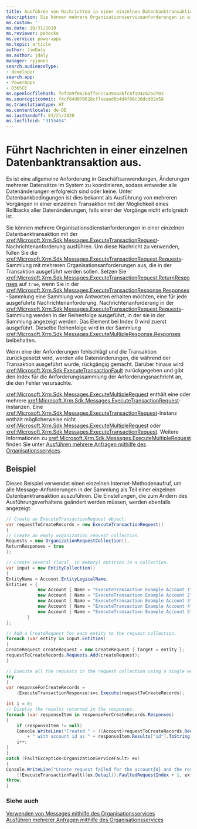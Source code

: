 ```yaml
---
title: Ausführen von Nachrichten in einer einzelnen Datenbanktransaktion (Common Data Service) | Microsoft-Dokumentation
description: Sie können mehrere Organisationsserviceanforderungen in einer einzelnen Datenbanktransaktion mit der ExecuteTransactionRequest-Message-Anforderung ausführen.
ms.custom: ''
ms.date: 10/31/2018
ms.reviewer: pehecke
ms.service: powerapps
ms.topic: article
author: JimDaly
ms.author: jdaly
manager: ryjones
search.audienceType:
- developer
search.app:
- PowerApps
- D365CE
ms.openlocfilehash: fef789f0626affeccca39a4abfc8f194c62bd703
ms.sourcegitcommit: f4cf849070628cf7eeaed6b4d4f08c20dcd02e58
ms.translationtype: HT
ms.contentlocale: de-DE
ms.lasthandoff: 03/21/2020
ms.locfileid: "3155454"
---
```

# <a name="execute-messages-in-a-single-database-transaction"></a>Führt Nachrichten in einer einzelnen Datenbanktransaktion aus.

 Es ist eine allgemeine Anforderung in Geschäftsanwendungen, Änderungen mehrerer Datensätze im System zu koordinieren, sodass entweder alle Datenänderungen erfolgreich sind oder keine. Unter Datenbankbedingungen ist dies bekannt als Ausführung von mehreren Vorgängen in einer einzelnen Transaktion mit der Möglichkeit eines Rollbacks aller Datenänderungen, falls einer der Vorgänge nicht erfolgreich ist.  
  
 Sie können mehrere Organisationsdienstanforderungen in einer einzelnen Datenbanktransaktion mit der  <xref:Microsoft.Xrm.Sdk.Messages.ExecuteTransactionRequest>-Nachrichtenanforderung ausführen. Um diese Nachricht zu verwenden, füllen Sie die <xref:Microsoft.Xrm.Sdk.Messages.ExecuteTransactionRequest.Requests>-Sammlung mit mehreren Organisationsanforderungen aus, die in der Transaktion ausgeführt werden sollen. Setzen Sie <xref:Microsoft.Xrm.Sdk.Messages.ExecuteTransactionRequest.ReturnResponses> auf `true`, wenn Sie in der <xref:Microsoft.Xrm.Sdk.Messages.ExecuteTransactionResponse.Responses>-Sammlung eine Sammlung von Antworten erhalten möchten, eine für jede ausgeführte Nachrichtenanforderung. Nachrichtenanforderung in der <xref:Microsoft.Xrm.Sdk.Messages.ExecuteTransactionRequest.Requests>-Sammlung werden in der Reihenfolge ausgeführt, in der sie in der Sammlung angezeigt werden. Das Element bei Index 0 wird zuerst ausgeführt. Dieselbe Reihenfolge wird in der Sammlung <xref:Microsoft.Xrm.Sdk.Messages.ExecuteMultipleResponse.Responses> beibehalten.  
  
 Wenn eine der Anforderungen fehlschlägt und die Transaktion zurückgesetzt wird, werden alle Datenänderungen, die während der Transaktion ausgeführt wurde, rückgängig gemacht. Darüber hinaus wird <xref:Microsoft.Xrm.Sdk.ExecuteTransactionFault> zurückgegeben und gibt den Index für die Anforderungssammlung der Anforderungsnachricht an, die den Fehler verursachte.  
  
 <xref:Microsoft.Xrm.Sdk.Messages.ExecuteMultipleRequest> enthält eine oder mehrere <xref:Microsoft.Xrm.Sdk.Messages.ExecuteTransactionRequest>-Instanzen.  Eine <xref:Microsoft.Xrm.Sdk.Messages.ExecuteTransactionRequest>-Instanz enthält möglicherweise nicht <xref:Microsoft.Xrm.Sdk.Messages.ExecuteMultipleRequest> oder <xref:Microsoft.Xrm.Sdk.Messages.ExecuteTransactionRequest>. Weitere Informationen zu <xref:Microsoft.Xrm.Sdk.Messages.ExecuteMultipleRequest> finden Sie unter [Ausführen mehrere Anfragen mithilfe des Organisationsservices](execute-multiple-requests.md). 

## <a name="example"></a>Beispiel

Dieses Beispiel verwendet einen einzelnen Internet-Methodenaufruf, um alle Message-Anforderungen in der Sammlung als Teil einer einzelnen Datenbanktransaktion auszuführen. Die Einstellungen, die zum Ändern des Ausführungsverhaltens geändert werden müssen, werden ebenfalls angezeigt.

```csharp
// Create an ExecuteTransactionRequest object.
var requestToCreateRecords = new ExecuteTransactionRequest()
{
// Create an empty organization request collection.
Requests = new OrganizationRequestCollection(),
ReturnResponses = true
};

// Create several (local, in memory) entities in a collection. 
var input = new EntityCollection()
{
EntityName = Account.EntityLogicalName,
Entities = {
            new Account { Name = "ExecuteTransaction Example Account 1" },
            new Account { Name = "ExecuteTransaction Example Account 2" },
            new Account { Name = "ExecuteTransaction Example Account 3" },
            new Account { Name = "ExecuteTransaction Example Account 4" },
            new Account { Name = "ExecuteTransaction Example Account 5" }
        }
};

// Add a CreateRequest for each entity to the request collection.
foreach (var entity in input.Entities)
{
CreateRequest createRequest = new CreateRequest { Target = entity };
requestToCreateRecords.Requests.Add(createRequest);
}

// Execute all the requests in the request collection using a single web method call.
try
{
var responseForCreateRecords =
    (ExecuteTransactionResponse)svc.Execute(requestToCreateRecords);

int i = 0;
// Display the results returned in the responses.
foreach (var responseItem in responseForCreateRecords.Responses)
{
    if (responseItem != null)
    Console.WriteLine("Created " + ((Account)requestToCreateRecords.Requests[i].Parameters["Target"]).Name
        + " with account id as " + responseItem.Results["id"].ToString());
    i++;
}
}
catch (FaultException<OrganizationServiceFault> ex)
{
Console.WriteLine("Create request failed for the account{0} and the reason being: {1}",
    ((ExecuteTransactionFault)(ex.Detail)).FaultedRequestIndex + 1, ex.Detail.Message);
throw;
}
```

### <a name="see-also"></a>Siehe auch

[Verwenden von Messages mithilfe des Organisationsservices](use-messages.md)<br />
[Ausführen mehrerer Anfragen mithilfe des Organisationsservices](execute-multiple-requests.md)